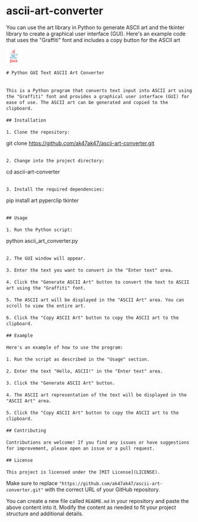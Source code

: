 # ascii-art-converter
You can use the art library in Python to generate ASCII art and the tkinter library to create a graphical user interface (GUI). Here's an example code that uses the "Graffiti" font and includes a copy button for the ASCII art
<p>
<img src="https://github.com/devicons/devicon/blob/master/icons/java/java-original-wordmark.svg" title="Java" alt="Java" width="40" height="40"/></p>

```
# Python GUI Text ASCII Art Converter


This is a Python program that converts text input into ASCII art using the "Graffiti" font and provides a graphical user interface (GUI) for ease of use. The ASCII art can be generated and copied to the clipboard.

## Installation

1. Clone the repository:

   ```
   git clone https://github.com/ak47ak47/ascii-art-converter.git
   ```

2. Change into the project directory:

   ```
   cd ascii-art-converter
   ```

3. Install the required dependencies:

   ```
   pip install art pyperclip tkinter
   ```

## Usage

1. Run the Python script:

   ```
   python ascii_art_converter.py
   ```

2. The GUI window will appear.

3. Enter the text you want to convert in the "Enter text" area.

4. Click the "Generate ASCII Art" button to convert the text to ASCII art using the "Graffiti" font.

5. The ASCII art will be displayed in the "ASCII Art" area. You can scroll to view the entire art.

6. Click the "Copy ASCII Art" button to copy the ASCII art to the clipboard.

## Example

Here's an example of how to use the program:

1. Run the script as described in the "Usage" section.

2. Enter the text "Hello, ASCII!" in the "Enter text" area.

3. Click the "Generate ASCII Art" button.

4. The ASCII art representation of the text will be displayed in the "ASCII Art" area.

5. Click the "Copy ASCII Art" button to copy the ASCII art to the clipboard.

## Contributing

Contributions are welcome! If you find any issues or have suggestions for improvement, please open an issue or a pull request.

## License

This project is licensed under the [MIT License](LICENSE).

```

Make sure to replace `"https://github.com/ak47ak47/ascii-art-converter.git"` with the correct URL of your GitHub repository.

You can create a new file called `README.md` in your repository and paste the above content into it. Modify the content as needed to fit your project structure and additional details.
